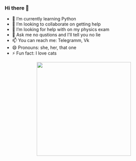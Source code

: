 ### Hi there 👋

- 🌱 I’m currently learning Python
- 👯 I’m looking to collaborate on getting help
- 🤔 I’m looking for help with on my physics exam
- 💬 Ask me no qustions and I'll tell you no lie
- 📫 You can reach me: Telegramm, Vk
- 😄 Pronouns: she, her, that one
- ⚡ Fun fact: I love cats
<div id="header" align="center">
  <img src="https://media0.giphy.com/media/hXDrTueJWAscK3xWQ2/200.webp?cid=ecf05e47r41hp6oxl0pyrad5m8vssyogbs1h4lsrjb9jykux&ep=v1_gifs_search&rid=200.webp&ct=g" width="300"/>
</div>
